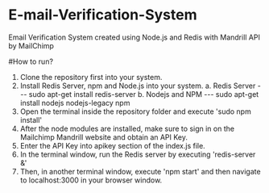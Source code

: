 # E-mail-Verification-System
Email Verification System created using Node.js and Redis with Mandrill API by MailChimp

#How to run?
1. Clone the repository first into your system.
2. Install Redis Server, npm and Node.js into your system.
      a. Redis Server  --- sudo apt-get install redis-server
      b. Nodejs and NPM --- sudo apt-get install nodejs nodejs-legacy npm
3. Open the terminal inside the repository folder and execute 'sudo npm install'
4. After the node modules are installed, make sure to sign in on the Mailchimp Mandrill website and obtain an API Key.
5. Enter the API Key into apikey section of the index.js file.
6. In the terminal window, run the Redis server by executing 'redis-server &'
7. Then, in another terminal window, execute 'npm start' and then navigate to localhost:3000 in your browser window.
